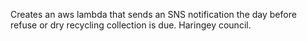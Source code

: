 Creates an aws lambda that sends an SNS notification the day before refuse or dry recycling collection is due. Haringey council.

